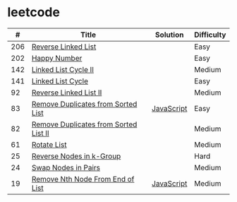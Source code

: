 # leetcode

| #  | Title | Solution | Difficulty |
| --- | ---- | -------- | ---------- |
| 206 | [Reverse Linked List](https://leetcode.cn/problems/reverse-linked-list) |  | Easy |
| 202 | [Happy Number](https://leetcode.cn/problems/happy-number) |  | Easy |
| 142 | [Linked List Cycle II](https://leetcode.cn/problems/linked-list-cycle-ii) |  | Medium |
| 141 | [Linked List Cycle](https://leetcode.cn/problems/linked-list-cycle) |  | Easy |
| 92 | [Reverse Linked List II](https://leetcode.cn/problems/reverse-linked-list-ii) |  | Medium |
| 83 | [Remove Duplicates from Sorted List](https://leetcode.cn/problems/remove-duplicates-from-sorted-list) | [JavaScript](algorithms/javascript/removeDuplicatesFromSortedList/removeDuplicatesFromSortedList.js) | Easy |
| 82 | [Remove Duplicates from Sorted List II](https://leetcode.cn/problems/remove-duplicates-from-sorted-list-ii) |  | Medium |
| 61 | [Rotate List](https://leetcode.cn/problems/rotate-list) |  | Medium |
| 25 | [Reverse Nodes in k-Group](https://leetcode.cn/problems/reverse-nodes-in-k-group) |  | Hard |
| 24 | [Swap Nodes in Pairs](https://leetcode.cn/problems/swap-nodes-in-pairs) |  | Medium |
| 19 | [Remove Nth Node From End of List](https://leetcode.cn/problems/remove-nth-node-from-end-of-list) | [JavaScript](algorithms/javascript/removeNthNodeFromEndOfList/removeNthNodeFromEndOfList.js) | Medium |


